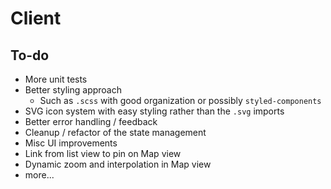 # Client

## To-do

* More unit tests
* Better styling approach
  * Such as `.scss` with good organization or possibly `styled-components`
* SVG icon system with easy styling rather than the `.svg` imports
* Better error handling / feedback
* Cleanup / refactor of the state management
* Misc UI improvements
* Link from list view to pin on Map view
* Dynamic zoom and interpolation in Map view
* more...
